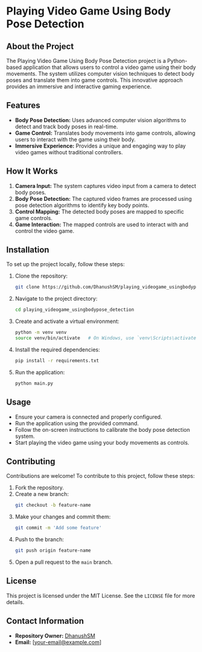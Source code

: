 # Playing Video Game Using Body Pose Detection

## About the Project
The Playing Video Game Using Body Pose Detection project is a Python-based application that allows users to control a video game using their body movements. The system utilizes computer vision techniques to detect body poses and translate them into game controls. This innovative approach provides an immersive and interactive gaming experience.

## Features
- **Body Pose Detection:** Uses advanced computer vision algorithms to detect and track body poses in real-time.
- **Game Control:** Translates body movements into game controls, allowing users to interact with the game using their body.
- **Immersive Experience:** Provides a unique and engaging way to play video games without traditional controllers.

## How It Works
1. **Camera Input:** The system captures video input from a camera to detect body poses.
2. **Body Pose Detection:** The captured video frames are processed using pose detection algorithms to identify key body points.
3. **Control Mapping:** The detected body poses are mapped to specific game controls.
4. **Game Interaction:** The mapped controls are used to interact with and control the video game.

## Installation
To set up the project locally, follow these steps:

1. Clone the repository:
    ```bash
    git clone https://github.com/DhanushSM/playing_videogame_usingbodypose_detection.git
    ```
2. Navigate to the project directory:
    ```bash
    cd playing_videogame_usingbodypose_detection
    ```
3. Create and activate a virtual environment:
    ```bash
    python -m venv venv
    source venv/bin/activate   # On Windows, use `venv\Scripts\activate`
    ```
4. Install the required dependencies:
    ```bash
    pip install -r requirements.txt
    ```
5. Run the application:
    ```bash
    python main.py
    ```

## Usage
- Ensure your camera is connected and properly configured.
- Run the application using the provided command.
- Follow the on-screen instructions to calibrate the body pose detection system.
- Start playing the video game using your body movements as controls.

## Contributing
Contributions are welcome! To contribute to this project, follow these steps:

1. Fork the repository.
2. Create a new branch:
    ```bash
    git checkout -b feature-name
    ```
3. Make your changes and commit them:
    ```bash
    git commit -m 'Add some feature'
    ```
4. Push to the branch:
    ```bash
    git push origin feature-name
    ```
5. Open a pull request to the `main` branch.

## License
This project is licensed under the MIT License. See the `LICENSE` file for more details.

## Contact Information
- **Repository Owner:** [DhanushSM](https://github.com/DhanushSM)
- **Email:** [your-email@example.com]
